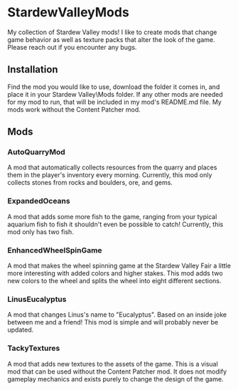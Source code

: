 # StardewValleyMods
My collection of Stardew Valley mods! I like to create mods that change game behavior as well as texture packs that alter the look of the game. Please reach out if you encounter any bugs.

## Installation
Find the mod you would like to use, download the folder it comes in, and place it in your Stardew Valley\Mods folder. If any other mods are needed for my mod to run, that will be included in my mod's README.md file. My mods work without the Content Patcher mod.

## Mods
### AutoQuarryMod
A mod that automatically collects resources from the quarry and places them in the player's inventory every morning. Currently, this mod only collects stones from rocks and boulders, ore, and gems.

### ExpandedOceans
A mod that adds some more fish to the game, ranging from your typical aquarium fish to fish it shouldn't even be possible to catch! Currently, this mod only has two fish.

### EnhancedWheelSpinGame
A mod that makes the wheel spinning game at the Stardew Valley Fair a little more interesting with added colors and higher stakes. This mod adds two new colors to the wheel and splits the wheel into eight different sections.

### LinusEucalyptus
A mod that changes Linus's name to "Eucalyptus". Based on an inside joke between me and a friend! This mod is simple and will probably never be updated.

### TackyTextures
A mod that adds new textures to the assets of the game. This is a visual mod that can be used without the Content Patcher mod. It does not modify gameplay mechanics and exists purely to change the design of the game.
